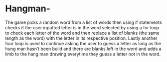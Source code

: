 # Hangman-
The game picks a random word from a list of words then using if statements checks if the user inputted
letter is in the word selected by using a for loop to check each letter of the word and then replace a list 
of blanks (the same length as the word) with the letter in its respective position. Lastly another four loop 
is used to continue asking the user to guess a letter as long as the hung man hasn’t been build and there 
are blanks left in the word and adds a limb to the hang man drawing everytime they guess a letter not in 
the word. 
